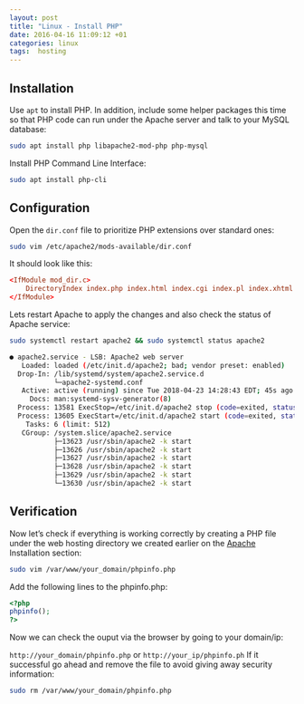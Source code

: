 ```yaml
---
layout: post
title: "Linux - Install PHP"
date: 2016-04-16 11:09:12 +01
categories: linux
tags:  hosting
---
```


## Installation

Use `apt` to install PHP. In addition, include some helper packages this time so that PHP code can run under the Apache server and talk to your MySQL database:

```bash
sudo apt install php libapache2-mod-php php-mysql
```

Install PHP Command Line Interface:

```bash
sudo apt install php-cli
```

## Configuration

Open the `dir.conf` file to prioritize PHP extensions over standard ones:

```bash
sudo vim /etc/apache2/mods-available/dir.conf
```

It should look like this:

```conf
<IfModule mod_dir.c>
    DirectoryIndex index.php index.html index.cgi index.pl index.xhtml index.htm
</IfModule>
```

Lets restart Apache to apply the changes and also check the status of Apache service:

```bash
sudo systemctl restart apache2 && sudo systemctl status apache2

● apache2.service - LSB: Apache2 web server
   Loaded: loaded (/etc/init.d/apache2; bad; vendor preset: enabled)
  Drop-In: /lib/systemd/system/apache2.service.d
           └─apache2-systemd.conf
   Active: active (running) since Tue 2018-04-23 14:28:43 EDT; 45s ago
     Docs: man:systemd-sysv-generator(8)
  Process: 13581 ExecStop=/etc/init.d/apache2 stop (code=exited, status=0/SUCCESS)
  Process: 13605 ExecStart=/etc/init.d/apache2 start (code=exited, status=0/SUCCESS)
    Tasks: 6 (limit: 512)
   CGroup: /system.slice/apache2.service
           ├─13623 /usr/sbin/apache2 -k start
           ├─13626 /usr/sbin/apache2 -k start
           ├─13627 /usr/sbin/apache2 -k start
           ├─13628 /usr/sbin/apache2 -k start
           ├─13629 /usr/sbin/apache2 -k start
           └─13630 /usr/sbin/apache2 -k start
```

## Verification

Now let’s check if everything is working correctly by creating a PHP file under the web hosting directory we created earlier on the [Apache](../linux-install-apache) Installation section:

```bash
sudo vim /var/www/your_domain/phpinfo.php
```

Add the following lines to the phpinfo.php:

```php
<?php
phpinfo();
?>
```

Now we can check the ouput via the browser by going to your domain/ip:

`http://your_domain/phpinfo.php` or `http://your_ip/phpinfo.ph`
If it successful go ahead and remove the file to avoid giving away security information:

```bash
sudo rm /var/www/your_domain/phpinfo.php
```
